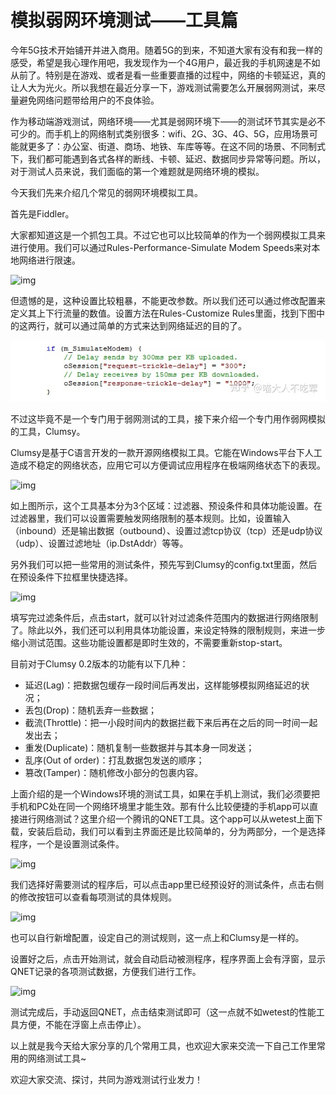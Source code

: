 # 模拟弱网环境测试——工具篇

今年5G技术开始铺开并进入商用。随着5G的到来，不知道大家有没有和我一样的感受，希望是我心理作用吧，我发现作为一个4G用户，最近我的手机网速是不如从前了。特别是在游戏、或者是看一些重要直播的过程中，网络的卡顿延迟，真的让人大为光火。所以我想在最近分享一下，游戏测试需要怎么开展弱网测试，来尽量避免网络问题带给用户的不良体验。

作为移动端游戏测试，网络环境——尤其是弱网环境下——的测试环节其实是必不可少的。而手机上的网络制式类别很多：wifi、2G、3G、4G、5G，应用场景可能就更多了：办公室、街道、商场、地铁、车库等等。在这不同的场景、不同制式下，我们都可能遇到各式各样的断线、卡顿、延迟、数据同步异常等问题。所以，对于测试人员来说，我们面临的第一个难题就是网络环境的模拟。

今天我们先来介绍几个常见的弱网环境模拟工具。

首先是Fiddler。

大家都知道这是一个抓包工具。不过它也可以比较简单的作为一个弱网模拟工具来进行使用。我们可以通过Rules-Performance-Simulate Modem Speeds来对本地网络进行限速。

![img](https://pkbr.net/img/inpost/202107/20210726040216.jpeg)

但遗憾的是，这种设置比较粗暴，不能更改参数。所以我们还可以通过修改配置来定义其上下行流量的数值。设置方法在Rules-Customize Rules里面，找到下图中的这两行，就可以通过简单的方式来达到网络延迟的目的了。

![img](../img/inpost/202107/20210726%E5%BC%B1%E7%BD%91%E7%8E%AF%E5%A2%83%E6%B5%8B%E8%AF%95%E5%B7%A5%E5%85%B7/v2-a75be3401cfc5ba4b9e456b8412e5729_720w.jpg)

不过这毕竟不是一个专门用于弱网测试的工具，接下来介绍一个专门用作弱网模拟的工具，Clumsy。

Clumsy是基于C语言开发的一款开源网络模拟工具。它能在Windows平台下人工造成不稳定的网络状态，应用它可以方便调试应用程序在极端网络状态下的表现。

![img](https://pkbr.net/img/inpost/202107/20210726040248.jpeg)

如上图所示，这个工具基本分为3个区域：过滤器、预设条件和具体功能设置。在过滤器里，我们可以设置需要触发网络限制的基本规则。比如，设置输入（inbound）还是输出数据（outbound）、设置过滤tcp协议（tcp）还是udp协议（udp）、设置过滤地址（ip.DstAddr）等等。

另外我们可以把一些常用的测试条件，预先写到Clumsy的config.txt里面，然后在预设条件下拉框里快捷选择。

![img](https://pkbr.net/img/inpost/202107/20210726040254.jpeg)

填写完过滤条件后，点击start，就可以针对过滤条件范围内的数据进行网络限制了。除此以外，我们还可以利用具体功能设置，来设定特殊的限制规则，来进一步缩小测试范围。这些功能设置都是即时生效的，不需要重新stop-start。

目前对于Clumsy 0.2版本的功能有以下几种：

- 延迟(Lag)：把数据包缓存一段时间后再发出，这样能够模拟网络延迟的状况；
- 丢包(Drop)：随机丢弃一些数据；
- 截流(Throttle)：把一小段时间内的数据拦截下来后再在之后的同一时间一起发出去；
- 重发(Duplicate)：随机复制一些数据并与其本身一同发送；
- 乱序(Out of order)：打乱数据包发送的顺序；
- 篡改(Tamper)：随机修改小部分的包裹内容。

上面介绍的是一个Windows环境的测试工具，如果在手机上测试，我们必须要把手机和PC处在同一个网络环境里才能生效。那有什么比较便捷的手机app可以直接进行网络测试？这里介绍一个腾讯的QNET工具。这个app可以从wetest上面下载，安装后启动，我们可以看到主界面还是比较简单的，分为两部分，一个是选择程序，一个是设置测试条件。

![img](https://pkbr.net/img/inpost/202107/20210726040300.jpeg)

我们选择好需要测试的程序后，可以点击app里已经预设好的测试条件，点击右侧的修改按钮可以查看每项测试的具体规则。

![img](https://pkbr.net/img/inpost/202107/20210726040304.jpeg)

也可以自行新增配置，设定自己的测试规则，这一点上和Clumsy是一样的。

设置好之后，点击开始测试，就会自动启动被测程序，程序界面上会有浮窗，显示QNET记录的各项测试数据，方便我们进行工作。

![img](https://pkbr.net/img/inpost/202107/20210726040310.jpeg)

测试完成后，手动返回QNET，点击结束测试即可（这一点就不如wetest的性能工具方便，不能在浮窗上点击停止）。

以上就是我今天给大家分享的几个常用工具，也欢迎大家来交流一下自己工作里常用的网络测试工具~



欢迎大家交流、探讨，共同为游戏测试行业发力！